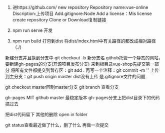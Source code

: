 1. 进https://github.com/ new repository
Repository name:vue-online
Discription:上传项目
Add.gitignore:Node Add a license：Mis license
create repository
Clone or Download复制链接

1. npm run serve 开发
2. npm run build 打包到dist
将dist/index.html中有关路径的都改成相对路径（./)

新建分支并且换到分支中
git checkout -b 新分支名
github托管一个静态的网站，要新建gh-pages的分支(开源项目发布分支)
来到根目录vue-shop先提交第一部分 
将所有文件都提交到暂存区：git add .
再写一个注释：git commit -m ''
上传到主分支：git push origin master
dist没有上传 是.gitignore文件的问题

git checkout master回到master分支
git branch 查看分支

gh-pages
MIT github master 最稳定版本
gh-pages分支上把dist目录下的代码搞过去

把dist代码留下 其他的删除
open in folder

git status查看最近做了什么，删了什么
再做一次提交